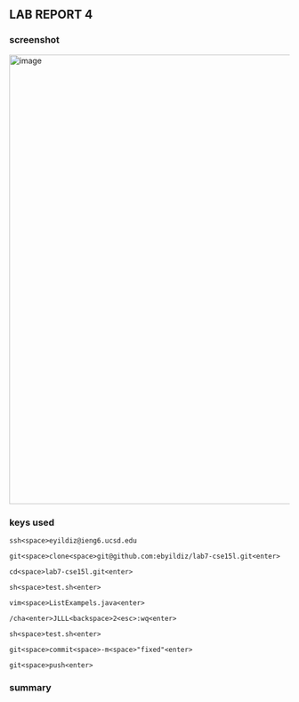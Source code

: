 ## LAB REPORT 4

### screenshot

<img width="808" alt="image" src="https://github.com/ebyildiz/cse15l-lab-reports/assets/131305803/896b28b3-c777-4ae9-80ae-a697dda914c6">

### keys used

`ssh<space>eyildiz@ieng6.ucsd.edu`

`git<space>clone<space>git@github.com:ebyildiz/lab7-cse15l.git<enter>`

`cd<space>lab7-cse15l.git<enter>`

`sh<space>test.sh<enter>`

`vim<space>ListExampels.java<enter>`

`/cha<enter>JLLL<backspace>2<esc>:wq<enter>`

`sh<space>test.sh<enter>`

`git<space>commit<space>-m<space>"fixed"<enter>`

`git<space>push<enter>`

### summary
